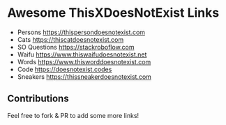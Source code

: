 # Awesome ThisXDoesNotExist Links

- Persons https://thispersondoesnotexist.com
- Cats https://thiscatdoesnotexist.com
- SO Questions https://stackroboflow.com
- Waifu https://www.thiswaifudoesnotexist.net
- Words https://www.thisworddoesnotexist.com
- Code https://doesnotexist.codes
- Sneakers https://thissneakerdoesnotexist.com

## Contributions

Feel free to fork & PR to add some more links!
